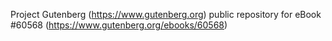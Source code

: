 Project Gutenberg (https://www.gutenberg.org) public repository for eBook #60568 (https://www.gutenberg.org/ebooks/60568)
